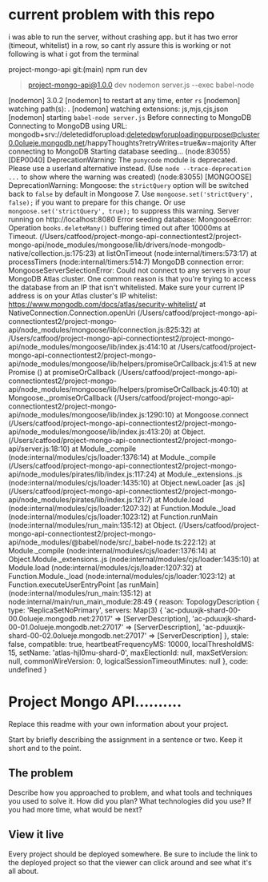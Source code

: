 # current problem with this repo
i was able to run the server, without crashing app.
but it has two error (timeout, whitelist) in a row, 
so cant rly assure this is working or not
following is what i got from the terminal





 project-mongo-api git:(main) npm run dev

> project-mongo-api@1.0.0 dev
> nodemon server.js --exec babel-node

[nodemon] 3.0.2
[nodemon] to restart at any time, enter `rs`
[nodemon] watching path(s): *.*
[nodemon] watching extensions: js,mjs,cjs,json
[nodemon] starting `babel-node server.js`
Before connecting to MongoDB
Connecting to MongoDB using URL: mongodb+srv://deletedidforupload:deletedpwforuploadingpurpose@cluster0.0olueje.mongodb.net/happyThoughts?retryWrites=true&w=majority
After connecting to MongoDB
Starting database seeding...
(node:83055) [DEP0040] DeprecationWarning: The `punycode` module is deprecated. Please use a userland alternative instead.
(Use `node --trace-deprecation ...` to show where the warning was created)
(node:83055) [MONGOOSE] DeprecationWarning: Mongoose: the `strictQuery` option will be switched back to `false` by default in Mongoose 7. Use `mongoose.set('strictQuery', false);` if you want to prepare for this change. Or use `mongoose.set('strictQuery', true);` to suppress this warning.
Server running on http://localhost:8080
Error seeding database: MongooseError: Operation `books.deleteMany()` buffering timed out after 10000ms
    at Timeout.<anonymous> (/Users/catfood/project-mongo-api-connectiontest2/project-mongo-api/node_modules/mongoose/lib/drivers/node-mongodb-native/collection.js:175:23)
    at listOnTimeout (node:internal/timers:573:17)
    at processTimers (node:internal/timers:514:7)
MongoDB connection error: MongooseServerSelectionError: Could not connect to any servers in your MongoDB Atlas cluster. One common reason is that you're trying to access the database from an IP that isn't whitelisted. Make sure your current IP address is on your Atlas cluster's IP whitelist: https://www.mongodb.com/docs/atlas/security-whitelist/
    at NativeConnection.Connection.openUri (/Users/catfood/project-mongo-api-connectiontest2/project-mongo-api/node_modules/mongoose/lib/connection.js:825:32)
    at /Users/catfood/project-mongo-api-connectiontest2/project-mongo-api/node_modules/mongoose/lib/index.js:414:10
    at /Users/catfood/project-mongo-api-connectiontest2/project-mongo-api/node_modules/mongoose/lib/helpers/promiseOrCallback.js:41:5
    at new Promise (<anonymous>)
    at promiseOrCallback (/Users/catfood/project-mongo-api-connectiontest2/project-mongo-api/node_modules/mongoose/lib/helpers/promiseOrCallback.js:40:10)
    at Mongoose._promiseOrCallback (/Users/catfood/project-mongo-api-connectiontest2/project-mongo-api/node_modules/mongoose/lib/index.js:1290:10)
    at Mongoose.connect (/Users/catfood/project-mongo-api-connectiontest2/project-mongo-api/node_modules/mongoose/lib/index.js:413:20)
    at Object.<anonymous> (/Users/catfood/project-mongo-api-connectiontest2/project-mongo-api/server.js:18:10)
    at Module._compile (node:internal/modules/cjs/loader:1376:14)
    at Module._compile (/Users/catfood/project-mongo-api-connectiontest2/project-mongo-api/node_modules/pirates/lib/index.js:117:24)
    at Module._extensions..js (node:internal/modules/cjs/loader:1435:10)
    at Object.newLoader [as .js] (/Users/catfood/project-mongo-api-connectiontest2/project-mongo-api/node_modules/pirates/lib/index.js:121:7)
    at Module.load (node:internal/modules/cjs/loader:1207:32)
    at Function.Module._load (node:internal/modules/cjs/loader:1023:12)
    at Function.runMain (node:internal/modules/run_main:135:12)
    at Object.<anonymous> (/Users/catfood/project-mongo-api-connectiontest2/project-mongo-api/node_modules/@babel/node/src/_babel-node.ts:222:12)
    at Module._compile (node:internal/modules/cjs/loader:1376:14)
    at Object.Module._extensions..js (node:internal/modules/cjs/loader:1435:10)
    at Module.load (node:internal/modules/cjs/loader:1207:32)
    at Function.Module._load (node:internal/modules/cjs/loader:1023:12)
    at Function.executeUserEntryPoint [as runMain] (node:internal/modules/run_main:135:12)
    at node:internal/main/run_main_module:28:49 {
  reason: TopologyDescription {
    type: 'ReplicaSetNoPrimary',
    servers: Map(3) {
      'ac-pduuxjk-shard-00-00.0olueje.mongodb.net:27017' => [ServerDescription],
      'ac-pduuxjk-shard-00-01.0olueje.mongodb.net:27017' => [ServerDescription],
      'ac-pduuxjk-shard-00-02.0olueje.mongodb.net:27017' => [ServerDescription]
    },
    stale: false,
    compatible: true,
    heartbeatFrequencyMS: 10000,
    localThresholdMS: 15,
    setName: 'atlas-hjl0mu-shard-0',
    maxElectionId: null,
    maxSetVersion: null,
    commonWireVersion: 0,
    logicalSessionTimeoutMinutes: null
  },
  code: undefined
}




# Project Mongo API..........

Replace this readme with your own information about your project.

Start by briefly describing the assignment in a sentence or two. Keep it short and to the point.

## The problem

Describe how you approached to problem, and what tools and techniques you used to solve it. How did you plan? What technologies did you use? If you had more time, what would be next?

## View it live

Every project should be deployed somewhere. Be sure to include the link to the deployed project so that the viewer can click around and see what it's all about.

